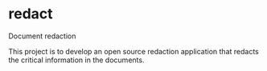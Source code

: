 # redact
Document redaction

This project is to develop an open source redaction application that redacts the critical information in the documents.

